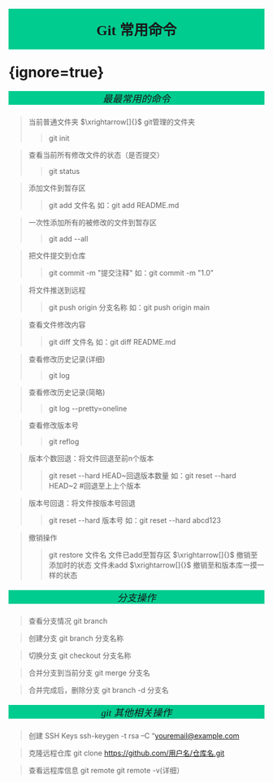 # <p style='text-align:center;font-family:Verdana;font-weight:600;background-color:#00cc8f;vertical-align:middle;padding:20px;margin-top:60px'>Git 常用命令</p> {ignore=true}


##### <p style='text-align:center;font-size:19px;font-family:Verdana;font-weight:600;font-weight:1;background-color:#00cc8f;vertical-align:middle;padding:0px;margin-top:0px'>最最常用的命令</p>
>当前普通文件夹 $\xrightarrow[]{}$ git管理的文件夹
>>git init

>查看当前所有修改文件的状态（是否提交）
>>git status

>添加文件到暂存区
>>git add 文件名
如：git add README.md

>一次性添加所有的被修改的文件到暂存区
>>git add --all


>把文件提交到仓库
>>git commit -m "提交注释"
如：git commit -m "1.0"

>将文件推送到远程
>>git push origin 分支名称
如：git push origin main 

>查看文件修改内容
>>git diff 文件名
如：git diff README.md

>查看修改历史记录(详细)
>>git log

>查看修改历史记录(简略)
>>git log --pretty=oneline

>查看修改版本号
>>git reflog

>版本个数回退：将文件回退至前n个版本
>>git reset --hard HEAD~回退版本数量 
如：git reset --hard HEAD~2 #回退至上上个版本

>版本号回退：将文件按版本号回退
>>git reset --hard 版本号
如：git reset --hard abcd123

>撤销操作
>>git restore 文件名
文件已add至暂存区 $\xrightarrow[]{}$ 撤销至添加时的状态
文件未add $\xrightarrow[]{}$ 撤销至和版本库一摸一样的状态


##### <p style='text-align:center;font-size:19px;font-family:Verdana;font-weight:600;font-weight:1;background-color:#00cc8f;vertical-align:middle;padding:0px;margin-top:0px'>分支操作</p>

>查看分支情况
git branch

>创建分支
git branch 分支名称

>切换分支
git checkout 分支名称

>合并分支到当前分支
git merge 分支名

>合并完成后，删除分支
git branch -d 分支名


##### <p style='text-align:center;font-size:19px;font-family:Verdana;font-weight:600;font-weight:1;background-color:#00cc8f;vertical-align:middle;padding:0px;margin-top:0px'>git 其他相关操作</p>

>创建 SSH Keys
ssh-keygen -t rsa –C “youremail@example.com

>克隆远程仓库
git clone https://github.com/用户名/仓库名.git

>查看远程库信息
git remote
git remote -v(详细）






